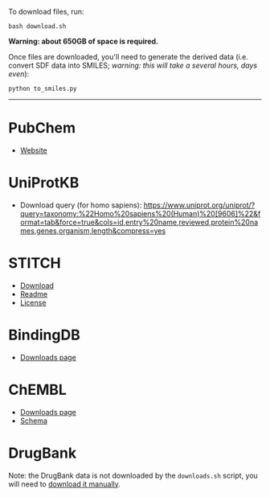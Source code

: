 To download files, run:

```
bash download.sh
```

__Warning: about 650GB of space is required.__

Once files are downloaded, you'll need to generate the derived data (i.e. convert SDF data into SMILES; _warning: this will take a several hours, days even_):

```
python to_smiles.py
```

---

# PubChem

- [Website](https://pubchem.ncbi.nlm.nih.gov/)

# UniProtKB

- Download query (for homo sapiens): <https://www.uniprot.org/uniprot/?query=taxonomy:%22Homo%20sapiens%20(Human)%20[9606]%22&format=tab&force=true&cols=id,entry%20name,reviewed,protein%20names,genes,organism,length&compress=yes>

# STITCH

- [Download](http://stitch.embl.de/download/chemical_chemical.links.v5.0.tsv.gz)
- [Readme](http://stitch.embl.de/download/README)
- [License](http://creativecommons.org/licenses/by/4.0/)

# BindingDB

- [Downloads page](https://www.bindingdb.org/bind/chemsearch/marvin/SDFdownload.jsp?all_download=yes)

# ChEMBL

- [Downloads page](ftp://ftp.ebi.ac.uk/pub/databases/chembl/ChEMBLdb/latest/)
- [Schema](ftp://ftp.ebi.ac.uk/pub/databases/chembl/ChEMBLdb/latest/chembl_24_1_schema_documentation.txt)

# DrugBank

Note: the DrugBank data is not downloaded by the `downloads.sh` script, you will need to [download it manually](https://www.drugbank.ca/releases/latest).

